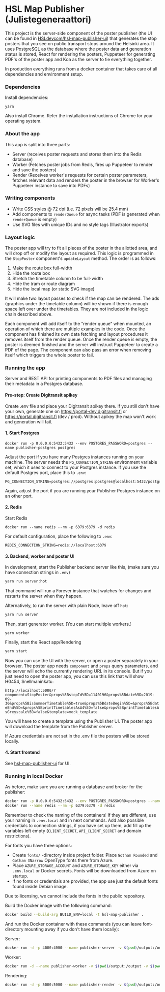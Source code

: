 # HSL Map Publisher (Julistegeneraattori)

This project is the server-side component of the poster publisher (the UI can be found in [HSLdevcom/hsl-map-publisher-ui](https://github.com/HSLdevcom/hsl-map-publisher-ui)) that generates the stop posters that you see on public transport stops around the Helsinki area. It uses PostgreSQL as the database where the poster data and generation status is stored, React for rendering the posters, Puppeteer for generating PDF's of the poster app and Koa as the server to tie everything together.

In production everything runs from a docker container that takes care of all dependencies and environment setup.

### Dependencies

Install dependencies:

```
yarn
```

Also install Chrome. Refer the installation instructions of Chrome for your operating system.

### About the app

This app is split into three parts:
- Server (receives poster requests and stores them into the Redis database)
- Worker (Fetches poster jobs from Redis, fires up Puppeteer to render and save the posters)
- Render (Receives worker's requests for certain poster parameters, fetches relevant data and renders the poster in the browser for Worker's Puppeteer instance to save into PDFs)

### Writing components

- Write CSS styles @ 72 dpi (i.e. 72 pixels will be 25.4 mm)
- Add components to `renderQueue` for async tasks (PDF is generated when `renderQueue` is empty)
- Use SVG files with unique IDs and no style tags (Illustrator exports)

### Layout logic

The poster app will try to fit all pieces of the poster in the allotted area, and will drop off or modify the layout as required. This logic is programmed in the `StopPoster` component's `updateLayout` method. The order is as follows:

1. Make the route box full-width
2. Hide the route box
3. Stretch the timetable column to be full-width
4. Hide the tram or route diagram
5. Hide the local map (or static SVG image)

It will make two layout passes to check if the map can be rendered. The ads (graphics under the timetable column) will be shown if there is enough space left over under the timetables. They are not included in the logic chain described above.

Each component will add itself to the "render queue" when mounted, an operation of which there are multiple examples in the code. Once the component has finished its own data fetching and layout procedures it removes itself from the render queue. Once the render queue is empty, the poster is deemed finished and the server will instruct Puppeteer to create a PDF of the page. The component can also pass an error when removing itself which triggers the whole poster to fail.

### Running the app

Server and REST API for printing components to PDF files and managing their metadata in a Postgres database.

#### Pre-step: Create Digitransit apikey

Create .env file and place your Digitransit apikey there. If you still don't have your own, generate one on https://portal-dev.digitransit.fi or https://portal.digitransit.fi (dev / prod). Without apikey the map won't work and generation will fail.


#### 1. Start Postgres

```
docker run -p 0.0.0.0:5432:5432 --env POSTGRES_PASSWORD=postgres --name publisher-postgres postgres
```

Adjust the port if you have many Postgres instances running on your machine. The server needs the `PG_CONNECTION_STRING` environment variable set, which it uses to connect to your Postgres instance. If you use the default Postgres port, place this to `.env`:

```
PG_CONNECTION_STRING=postgres://postgres:postgres@localhost:5432/postgres
```

Again, adjust the port if you are running your Publisher Postgres instance on an other port.

#### 2. Redis

Start Redis
```
docker run --name redis --rm -p 6379:6379 -d redis
```

For default configuration, place the following to `.env`:
```
REDIS_CONNECTION_STRING=redis://localhost:6379
```

#### 3. Backend, worker and poster UI

In development, start the Publisher backend server like this, (make sure you have connection strings in `.env`)
```bash
yarn run server:hot
```

That command will run a Forever instance that watches for changes and restarts the server when they happen.

Alternatively, to run the server with plain Node, leave off `hot`:
```bash
yarn run server
```

Then, start generator worker. (You can start multiple workers.)
```
yarn worker
```

Finally, start the React app/Rendering
```bash
yarn start
```

Now you can use the UI with the server, or open a poster separately in your browser. The poster app needs `component` and `props` query parameters, and the server will echo the currently rendering URL in its console. But if you just need to open the poster app, you can use this link that will show H0454, Snellmaninkatu:

`http://localhost:5000/?component=StopPoster&props%5BstopId%5D=1140196&props%5Bdate%5D=2019-09-30&props%5BisSummerTimetable%5D=true&props%5BdateBegin%5D=&props%5BdateEnd%5D=&props%5BprintTimetablesAsA4%5D=false&props%5BprintTimetablesAsGreyscale%5D=false&template=mock_template`

You will have to create a template using the Publisher UI. The poster app will download the template from the Publisher server.

If Azure credentials are not set in the .env file the posters will be stored locally.

#### 4. Start frontend

See [hsl-map-publisher-ui](https://github.com/HSLdevcom/hsl-map-publisher-ui) for UI.

### Running in local Docker

As before, make sure you are running a database and broker for the publisher:

```bash
docker run -p 0.0.0.0:5432:5432 --env POSTGRES_PASSWORD=postgres --name publisher-postgres postgres
docker run --name redis --rm -p 6379:6379 -d redis
```
Remember to check the naming of the containers! If they are different, use your naming in `.env.local` and in next commands. Add also possible credentials to connection strings, if you have set up them, add fill up the variables left empty (`CLIENT_SECRET`, `API_CLIENT_SECRET` and domain restrictions).

For fonts you have three options:
- Create `fonts/` -directory inside project folder. Place `Gotham Rounded` and `Gotham XNarrow` OpenType fonts there from Azure.
- Place `AZURE_STORAGE_ACCOUNT` and `AZURE_STORAGE_KEY` either via `.env.local` or Docker secrets. Fonts will be downloaded from Azure on startup.
- If no fonts or credentials are provided, the app use just the default fonts found inside Debian image.

Due to licensing, we cannot include the fonts in the public repository.


Build the Docker image with the following command:

```bash
docker build --build-arg BUILD_ENV=local -t hsl-map-publisher .
```

And run the Docker container with these commands (you can leave font-directory mounting away if you don't have them locally):

Server:
```bash
docker run -d -p 4000:4000 --name publisher-server -v $(pwd)/output:/output -v $(pwd)/fonts:/fonts --link publisher-postgres --link redis -e SERVICE=server:production hsl-map-publisher
```

Worker:
```bash
docker run -d --name publisher-worker -v $(pwd)/output:/output -v $(pwd)/fonts:/fonts --link publisher-postgres --link redis --link publisher-render --link publisher-server -e SERVICE=worker:production hsl-map-publisher
```

Rendering:
```bash
docker run -d -p 5000:5000 --name publisher-render -v $(pwd)/output:/output -v $(pwd)/fonts:/fonts --link publisher-postgres --link redis -e SERVICE=start:production hsl-map-publisher
```